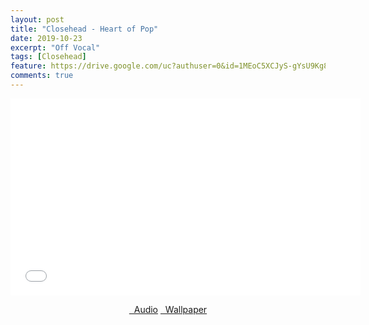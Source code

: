 ```yaml
---
layout: post
title: "Closehead - Heart of Pop"
date: 2019-10-23
excerpt: "Off Vocal"
tags: [Closehead]
feature: https://drive.google.com/uc?authuser=0&id=1MEoC5XCJyS-gYsU9Kg83DCe5VZwVz83_&export=download
comments: true
---
```

<iframe width="560" height="315" src="//www.youtube.com/embed/jyEIrxp3oZY" frameborder="0"> </iframe>
<center>
<figure class="half">
<a href="https://drive.google.com/uc?authuser=0&id=1QBSyBQRX2Cnoy-0TrrZtNwKjQ43rd-lU&export=download" class="btn" target="_blank" rel="noopener noreferrer"><i class="fa fa-caret-down"></i> &nbsp; Audio</a>
<a href="https://drive.google.com/uc?authuser=0&id=1MEoC5XCJyS-gYsU9Kg83DCe5VZwVz83_&export=download" class="btn" target="_blank" rel="noopener noreferrer"><i class="fa fa-caret-down"></i> &nbsp; Wallpaper</a>
</figure>
</center>
